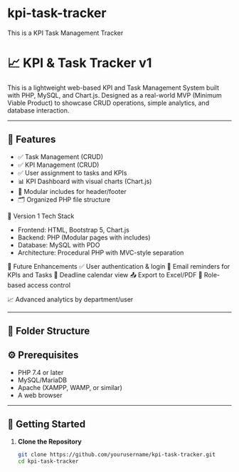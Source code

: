 # kpi-task-tracker
This is a KPI Task Management Tracker

# 📈 KPI & Task Tracker v1

This is a lightweight web-based KPI and Task Management System built with PHP, MySQL, and Chart.js. Designed as a real-world MVP (Minimum Viable Product) to showcase CRUD operations, simple analytics, and database interaction.

---

## 🔧 Features

- ✅ Task Management (CRUD)
- ✅ KPI Management (CRUD)
- ✅ User assignment to tasks and KPIs
- 📊 KPI Dashboard with visual charts (Chart.js)
- 📁 Modular includes for header/footer
- 🗂 Organized PHP file structure

🧪 Version 1 Tech Stack
- Frontend: HTML, Bootstrap 5, Chart.js
- Backend: PHP (Modular pages with includes)
- Database: MySQL with PDO
- Architecture: Procedural PHP with MVC-style separation

🎯 Future Enhancements
✅ User authentication & login
🔔 Email reminders for KPIs and Tasks
📅 Deadline calendar view
📤 Export to Excel/PDF
🧩 Role-based access control

📈 Advanced analytics by department/user

---

## 📁 Folder Structure


## ⚙️ Prerequisites

- PHP 7.4 or later
- MySQL/MariaDB
- Apache (XAMPP, WAMP, or similar)
- A web browser

---

## 🚀 Getting Started

1. **Clone the Repository**
   ```bash
   git clone https://github.com/yourusername/kpi-task-tracker.git
   cd kpi-task-tracker
